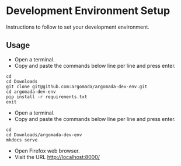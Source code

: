 # Development Environment Setup

Instructions to follow to set your development environment.

## Usage

- Open a terminal.
- Copy and paste the commands below line per line and press enter.

```
cd
cd Downloads
git clone git@github.com:argomada/argomada-dev-env.git
cd argomada-dev-env
pip install -r requirements.txt
exit
```

- Open a terminal.
- Copy and paste the commands below line per line and press enter.

```
cd
cd Downloads/argomada-dev-env
mkdocs serve
```

- Open Firefox web browser.
- Visit the URL [http://localhost:8000/](http://localhost:8000/)
